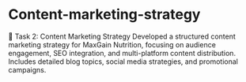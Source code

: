# Content-marketing-strategy
📌 Task 2: Content Marketing Strategy  Developed a structured content marketing strategy for MaxGain Nutrition, focusing on audience engagement, SEO integration, and multi-platform content distribution. Includes detailed blog topics, social media strategies, and promotional campaigns.
